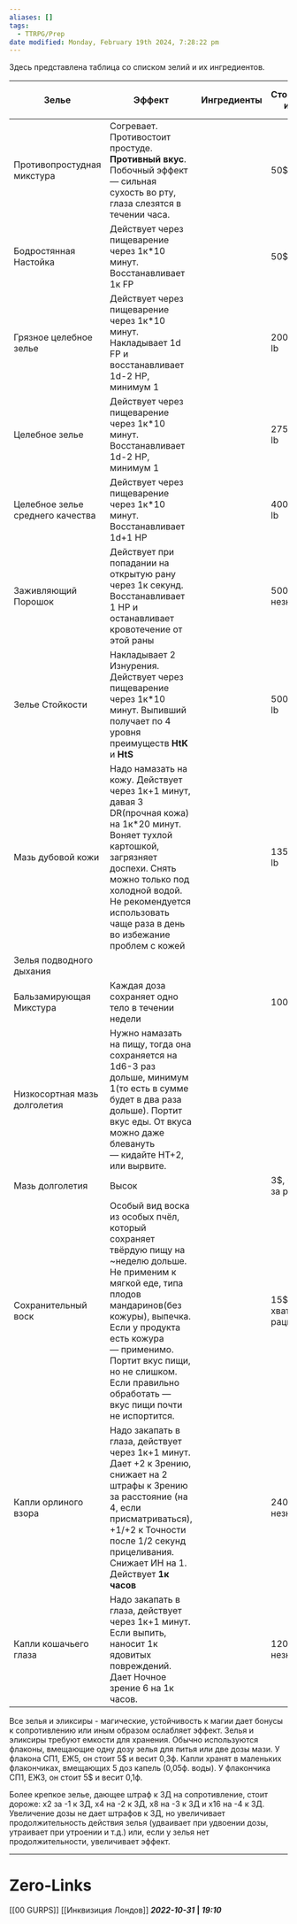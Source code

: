 ```yaml
---
aliases: []
tags:
  - TTRPG/Prep
date modified: Monday, February 19th 2024, 7:28:22 pm
---
```

Здесь представлена таблица со списком зелий и их ингредиентов.

| Зелье                            | Эффект                                                                                                                                                                                                                                                                                         | Ингредиенты | Стоимость и вес                   | Затраты на создание                  |
| -------------------------------- | ---------------------------------------------------------------------------------------------------------------------------------------------------------------------------------------------------------------------------------------------------------------------------------------------- | ----------- | --------------------------------- | ------------------------------------ |
| Противопростудная микстура       | Согревает. Противостоит простуде. **Противный вкус**. Побочный эффект — сильная сухость во рту, глаза слезятся в течении часа.                                                                                                                                                                 |             | 50\$; 0.5 lb                      |                                      |
| Бодростянная Настойка            | Действует через пищеварение через 1к\*10 минут. Восстанавливает 1к FP                                                                                                                                                                                                                          |             | 50\$; 0,5 lb                      | 400\$; сложность **(-7)**; 5 дней    |
| Грязное целебное зелье           | Действует через пищеварение через 1к\*10 минут. Накладывает 1d FP и восстанавливает 1d-2 HP, минимум 1                                                                                                                                                                                         |             | 200\$; 0,5 lb                     |                                      |
| Целебное зелье                   | Действует через пищеварение через 1к\*10 минут. Восстанавливает 1d-2 HP, минимум 1                                                                                                                                                                                                             |             | 275\$; 0,5 lb                     |                                      |
| Целебное зелье среднего качества | Действует через пищеварение через 1к\*10 минут. Восстанавливает 1d+1 HP                                                                                                                                                                                                                        |             | 400\$; 0.5 lb                     |                                      |
| Заживляющий Порошок              | Действует при попадании на открытую рану через 1к секунд. Восстанавливает 1 HP и останавливает кровотечение от этой раны                                                                                                                                                                       |             | 500\$; незнач.                    | 250\$; сложность **(-4)**; 2.5 дня   |
| Зелье Стойкости                  | Накладывает 2 Изнурения. Действует через пищеварение через 1к\*10 минут. Выпивший получает по 4 уровня преимуществ **HtK** и **HtS**                                                                                                                                                           |             | 500\$; 0.5 lb                     | 300\$; сложность **(-4)**; 3 дня     |
| Мазь дубовой кожи                | Надо намазать на кожу. Действует через 1к+1 минут, давая 3 DR(прочная кожа) на 1к\*20 минут. Воняет тухлой картошкой, загрязняет доспехи. Снять можно только под холодной водой. Не рекомендуется использовать чаще раза в день во избежание проблем с кожей                                   |             | 135\$; 0,5 lb                     | 50\$; сложность **(+1)** (5 часов)   |
| Зелья подводного дыхания         |                                                                                                                                                                                                                                                                                                |             |                                   |                                      |
| Бальзамирующая Микстура          | Каждая доза сохраняет одно тело в течении недели                                                                                                                                                                                                                                               |             | 100\$; 2 lb                       | 100\$; сложность **(-2)** (5 часов)  |
| Низкосортная мазь долголетия     | Нужно намазать на пищу, тогда она сохраняется на 1d6-3 раз дольше, минимум 1(то есть в сумме будет в два раза дольше). Портит вкус еды. От вкуса можно даже блевануть — кидайте HT+2, или вырвите.                                                                                             |             |                                   |                                      |
| Мазь долголетия                  | Высок                                                                                                                                                                                                                                                                                          |             | 3\$, 0.1 lb, за рацион            |                                      |
| Сохранительный воск              | Особый вид воска из особых пчёл, который сохраняет твёрдую пищу на ~неделю дольше. Не применим к мягкой еде, типа плодов мандаринов(без кожуры), выпечка. Если у продукта есть кожура — применимо. Портит вкус пищи, но не слишком. Если правильно обработать — вкус пищи почти не испортится. |             | 15\$ за 1 lb, хватит на 3 рациона |                                      |
| Капли орлиного взора             | Надо закапать в глаза, действует через 1к+1 минут. Дает +2 к Зрению, снижает на 2 штрафы к Зрению за расстояние (на 4, если присматриваться), +1/+2 к Точности после 1/2 секунд прицеливания. Снижает ИН на 1. Действует **1к часов**                                                          |             | 240\$, незнач.                    | 120\$; сложность **(-1)** (10 часов) |
| Капли кошачьего глаза            | Надо закапать в глаза, действует через 1к+1 минут. Если выпить, наносит 1к ядовитых повреждений. Дает Ночное зрение 6 на 1к часов.                                                                                                                                                             |             | 120\$, незнач.                    | 60\$; сложность **(+2)** (5.5 часов) |

Все зелья и эликсиры - магические, устойчивость к магии дает бонусы к сопротивлению или иным образом ослабляет эффект.
Зелья и эликсиры требуют емкости для хранения. Обычно используются флаконы, вмещающие одну дозу зелья для питья или две дозы мази. У флакона СП1, ЕЖ5, он стоит 5$ и весит 0,3ф. Капли хранят в маленьких флакончиках, вмещающих 5 доз капель (0,05ф. воды). У флакончика СП1, ЕЖ3, он стоит 5$ и весит 0,1ф.

Более крепкое зелье, дающее штраф к ЗД на сопротивление, стоит дороже: х2 за -1 к ЗД, х4 на -2 к ЗД, х8 на -3 к ЗД и х16 на -4 к ЗД.
Увеличение дозы не дает штрафов к ЗД, но увеличивает продолжительность действия зелья (удваивает при удвоении дозы, утраивает при утроении и т.д.) или, если у зелья нет продолжительности, увеличивает эффект.

___
# Zero-Links
[[00 GURPS]]
[[Инквизиция Лондов]]
***2022-10-31*** **|** ***19:10***
 